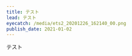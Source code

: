 ```yaml
---
title: テスト
lead: テスト
eyecatch: /media/ets2_20201226_162140_00.png
publish_date: 2021-01-02
---
```

テスト